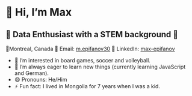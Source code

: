 # 👋 Hi, I’m Max
## 🚀 Data Enthusiast with a STEM background 🧪
📍Montreal, Canada
📧 Email: [m.epifanov30](mailto:m.epifanov30@gmail.com)
🔗 LinkedIn: [max-epifanov](https://www.linkedin.com/in/max-epifanov/) 

- 👀 I’m interested in board games, soccer and volleyball.
- 🌱 I’m always eager to learn new things (currently learning JavaScript and German).
- 😄 Pronouns: He/Him
- ⚡ Fun fact: I lived in Mongolia for 7 years when I was a kid. 

<!---
emax30/emax30 is a ✨ special ✨ repository because its `README.md` (this file) appears on your GitHub profile.
You can click the Preview link to take a look at your changes.
--->

